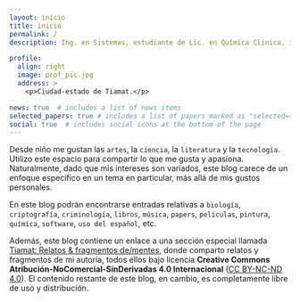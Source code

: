 ```yaml
---
layout: inicio
title: inicio
permalink: /
description: Ing. en Sistemas, estudiante de Lic. en Química Clínica, intento de escritor.

profile:
  align: right
  image: prof_pic.jpg
  address: >
    <p>Ciudad-estado de Tiamat.</p>

news: true  # includes a list of news items
selected_papers: true # includes a list of papers marked as "selected={true}"
social: true  # includes social icons at the bottom of the page
---
```


Desde niño me gustan las `artes`, la `ciencia`, la `literatura` y la `tecnología`. Utilizo este espacio para compartir lo que me gusta y apasiona. Naturalmente, dado que mis intereses son variados, este blog carece de un enfoque específico en un tema en particular, más allá de mis gustos personales.

En este blog podrán encontrarse entradas relativas a `biología`, `criptografía`, `criminología`, `libros`, `música`, `papers`, `películas`, `pintura`, `química`, `software`, `uso del español`, etc.

Además, este blog contiene un enlace a una sección especial llamada [Tiamat: Relatos & fragmentos de/mentes](https://lcapitanache.github.io/tiamat/), donde comparto relatos y fragmentos de mi autoría, todos ellos bajo licencia __Creative Commons Atribución-NoComercial-SinDerivadas 4.0 Internacional__ (<a href="https://creativecommons.org/licenses/by-nc-nd/4.0/deed.es" target="_blank">CC BY-NC-ND 4.0</a>). El contenido restante de este blog, en cambio, es completamente libre de uso y distribución.
